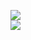 [![](https://img.shields.io/badge/Made%20With-Github%20Spray-lightgrey.svg?style=for-the-badge&logo=github)](https://github.com/Annihil/github-spray#24090)  
[![](https://i.imgur.com/2DrTn0Z.gif)](https://github.com/Annihil/github-spray)
